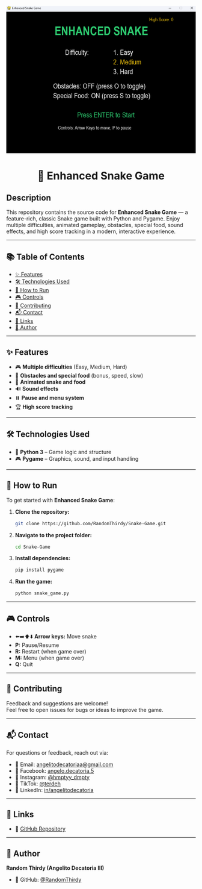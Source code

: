<p align="center">
    <img src="https://raw.githubusercontent.com/RandomThirdy/Snake-Game/main/assets/preview.png" alt="Snake-Game Preview" width="600"/>
</p>

<h1 align="center">🐍 Enhanced Snake Game</h1>

## Description

This repository contains the source code for **Enhanced Snake Game** — a feature-rich, classic Snake game built with Python and Pygame. Enjoy multiple difficulties, animated gameplay, obstacles, special food, sound effects, and high score tracking in a modern, interactive experience.

---

## 📚 Table of Contents

- [✨ Features](#-features)
- [🛠️ Technologies Used](#-technologies-used)
- [🚀 How to Run](#-how-to-run)
- [🎮 Controls](#-controls)
- [🤝 Contributing](#-contributing)
- [📬 Contact](#-contact)
- [🔗 Links](#-links)
- [👤 Author](#-author)

---

## ✨ Features

- 🎮 **Multiple difficulties** (Easy, Medium, Hard)
- 🧱 **Obstacles and special food** (bonus, speed, slow)
- 🐍 **Animated snake and food**
- 🔊 **Sound effects**
- ⏸️ **Pause and menu system**
- 🏆 **High score tracking**

---

## 🛠️ Technologies Used

- 🐍 **Python 3** – Game logic and structure
- 🎮 **Pygame** – Graphics, sound, and input handling

---

## 🚀 How to Run

To get started with **Enhanced Snake Game**:

1. **Clone the repository:**
   
   ```bash
   git clone https://github.com/RandomThirdy/Snake-Game.git
   ```

2. **Navigate to the project folder:**
   
   ```bash
   cd Snake-Game
   ```

3. **Install dependencies:**
   
   ```bash
   pip install pygame
   ```

4. **Run the game:**
   
   ```bash
   python snake_game.py
   ```

---

## 🎮 Controls

- ⬅️➡️⬆️⬇️ **Arrow keys:** Move snake
- **P:** Pause/Resume
- **R:** Restart (when game over)
- **M:** Menu (when game over)
- **Q:** Quit

---

## 🤝 Contributing

Feedback and suggestions are welcome!  
Feel free to open issues for bugs or ideas to improve the game.

---

## 📬 Contact

For questions or feedback, reach out via:

- 📧 Email: [angelitodecatoriaa@gmail.com](mailto:angelitodecatoriaa@gmail.com)
- 💬 Facebook: [angelo.decatoria.5](https://facebook.com/angelo.decatoria.5)
- 📸 Instagram: [@hmptyy_dmpty](https://instagram.com/hmptyy_dmpty)
- 🎵 TikTok: [@terdeh](https://www.tiktok.com/@terdeh)
- 💼 LinkedIn: [in/angelitodecatoria](https://linkedin.com/in/angelitodecatoria)

---

## 🔗 Links

- 📂 [GitHub Repository](https://github.com/RandomThirdy/Snake-Game)

---

## 👤 Author

**Random Thirdy (Angelito Decatoria III)**

- 🐙 GitHub: [@RandomThirdy](https://github.com/RandomThirdy)
